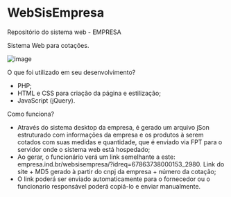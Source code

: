 # WebSisEmpresa
Repositório do sistema web  - EMPRESA

Sistema Web para cotações. 

![image](https://user-images.githubusercontent.com/54067414/180265460-383dde60-0a0a-453b-8666-2df8ca877f42.png)

O que foi utilizado em seu desenvolvimento?
- PHP;
- HTML e CSS para criação da página e estilização;
- JavaScript (jQuery).

Como funciona?
 - Através do sistema desktop da empresa, é gerado um arquivo jSon estruturado com informações da empresa e os produtos à serem cotados com suas medidas e quantidade, que é enviado via FPT para o servidor onde o sistema web está hospedado;
 - Ao gerar, o funcionário verá um link semelhante a este: empresa.ind.br/websisempresa/?idreq=67863738000153_2980. Link do site + MD5 gerado à partir do cnpj da empresa + número da cotação;
 - O link poderá ser enviado automaticamente para o fornecedor ou o funcionario responsável poderá copiá-lo e enviar manualmente.
